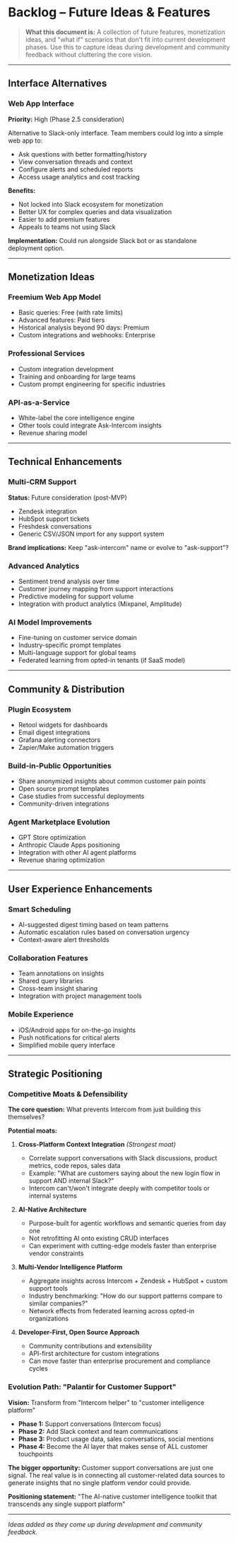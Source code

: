 # Backlog – Future Ideas & Features

> **What this document is:** A collection of future features, monetization ideas, and "what if" scenarios that don't fit into current development phases. Use this to capture ideas during development and community feedback without cluttering the core vision.

---

## Interface Alternatives

### Web App Interface
**Priority:** High (Phase 2.5 consideration)

Alternative to Slack-only interface. Team members could log into a simple web app to:
- Ask questions with better formatting/history
- View conversation threads and context
- Configure alerts and scheduled reports
- Access usage analytics and cost tracking

**Benefits:**
- Not locked into Slack ecosystem for monetization
- Better UX for complex queries and data visualization
- Easier to add premium features
- Appeals to teams not using Slack

**Implementation:** Could run alongside Slack bot or as standalone deployment option.

---

## Monetization Ideas

### Freemium Web App Model
- Basic queries: Free (with rate limits)
- Advanced features: Paid tiers
- Historical analysis beyond 90 days: Premium
- Custom integrations and webhooks: Enterprise

### Professional Services
- Custom integration development
- Training and onboarding for large teams
- Custom prompt engineering for specific industries

### API-as-a-Service
- White-label the core intelligence engine
- Other tools could integrate Ask-Intercom insights
- Revenue sharing model

---

## Technical Enhancements

### Multi-CRM Support
**Status:** Future consideration (post-MVP)
- Zendesk integration
- HubSpot support tickets
- Freshdesk conversations
- Generic CSV/JSON import for any support system

**Brand implications:** Keep "ask-intercom" name or evolve to "ask-support"?

### Advanced Analytics
- Sentiment trend analysis over time
- Customer journey mapping from support interactions
- Predictive modeling for support volume
- Integration with product analytics (Mixpanel, Amplitude)

### AI Model Improvements
- Fine-tuning on customer service domain
- Industry-specific prompt templates
- Multi-language support for global teams
- Federated learning from opted-in tenants (if SaaS model)

---

## Community & Distribution

### Plugin Ecosystem
- Retool widgets for dashboards
- Email digest integrations
- Grafana alerting connectors
- Zapier/Make automation triggers

### Build-in-Public Opportunities
- Share anonymized insights about common customer pain points
- Open source prompt templates
- Case studies from successful deployments
- Community-driven integrations

### Agent Marketplace Evolution
- GPT Store optimization
- Anthropic Claude Apps positioning
- Integration with other AI agent platforms
- Revenue sharing optimization

---

## User Experience Enhancements

### Smart Scheduling
- AI-suggested digest timing based on team patterns
- Automatic escalation rules based on conversation urgency
- Context-aware alert thresholds

### Collaboration Features
- Team annotations on insights
- Shared query libraries
- Cross-team insight sharing
- Integration with project management tools

### Mobile Experience
- iOS/Android apps for on-the-go insights
- Push notifications for critical alerts
- Simplified mobile query interface

---

## Strategic Positioning

### Competitive Moats & Defensibility

**The core question:** What prevents Intercom from just building this themselves?

**Potential moats:**

1. **Cross-Platform Context Integration** _(Strongest moat)_
   - Correlate support conversations with Slack discussions, product metrics, code repos, sales data
   - Example: "What are customers saying about the new login flow in support AND internal Slack?"
   - Intercom can't/won't integrate deeply with competitor tools or internal systems

2. **AI-Native Architecture**
   - Purpose-built for agentic workflows and semantic queries from day one
   - Not retrofitting AI onto existing CRUD interfaces
   - Can experiment with cutting-edge models faster than enterprise vendor constraints

3. **Multi-Vendor Intelligence Platform**
   - Aggregate insights across Intercom + Zendesk + HubSpot + custom support tools
   - Industry benchmarking: "How do our support patterns compare to similar companies?"
   - Network effects from federated learning across opted-in organizations

4. **Developer-First, Open Source Approach**
   - Community contributions and extensibility
   - API-first architecture for custom integrations
   - Can move faster than enterprise procurement and compliance cycles

### Evolution Path: "Palantir for Customer Support"

**Vision:** Transform from "Intercom helper" to "customer intelligence platform"

- **Phase 1:** Support conversations (Intercom focus)
- **Phase 2:** Add Slack context and team communications
- **Phase 3:** Product usage data, sales conversations, social mentions
- **Phase 4:** Become the AI layer that makes sense of ALL customer touchpoints

**The bigger opportunity:** Customer support conversations are just one signal. The real value is in connecting all customer-related data sources to generate insights that no single platform vendor could provide.

**Positioning statement:** "The AI-native customer intelligence toolkit that transcends any single support platform"

---

_Ideas added as they come up during development and community feedback._
